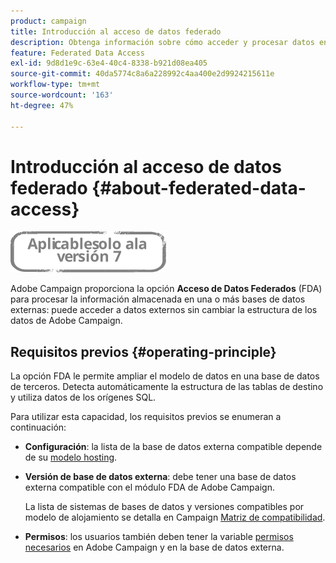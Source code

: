 ```yaml
---
product: campaign
title: Introducción al acceso de datos federado
description: Obtenga información sobre cómo acceder y procesar datos en una base de datos externa
feature: Federated Data Access
exl-id: 9d8d1e9c-63e4-40c4-8338-b921d08ea405
source-git-commit: 40da5774c8a6a228992c4aa400e2d9924215611e
workflow-type: tm+mt
source-wordcount: '163'
ht-degree: 47%

---
```


# Introducción al acceso de datos federado {#about-federated-data-access}

![](../../assets/v7-only.svg)

Adobe Campaign proporciona la opción **Acceso de Datos Federados** (FDA) para procesar la información almacenada en una o más bases de datos externas: puede acceder a datos externos sin cambiar la estructura de los datos de Adobe Campaign.

## Requisitos previos {#operating-principle}

La opción FDA le permite ampliar el modelo de datos en una base de datos de terceros. Detecta automáticamente la estructura de las tablas de destino y utiliza datos de los orígenes SQL.

Para utilizar esta capacidad, los requisitos previos se enumeran a continuación:

* **Configuración**: la lista de la base de datos externa compatible depende de su [modelo hosting](../../installation/using/hosting-models.md).
* **Versión de base de datos externa**: debe tener una base de datos externa compatible con el módulo FDA de Adobe Campaign.

   La lista de sistemas de bases de datos y versiones compatibles por modelo de alojamiento se detalla en Campaign [Matriz de compatibilidad](../../rn/using/compatibility-matrix.md#FederatedDataAccessFDA).

* **Permisos**: los usuarios también deben tener la variable [permisos necesarios](../../installation/using/remote-database-access-rights.md) en Adobe Campaign y en la base de datos externa.

